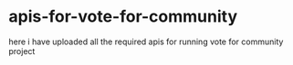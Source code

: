 # apis-for-vote-for-community
here i have uploaded all the required apis for running vote for community project
